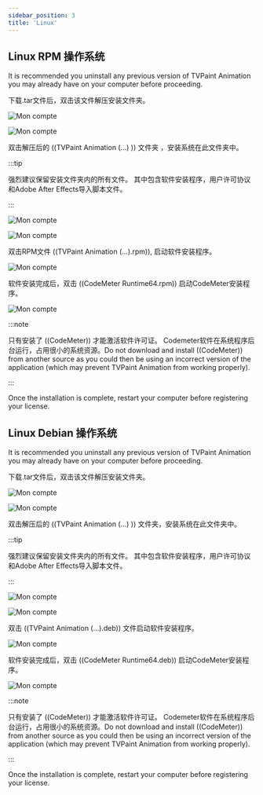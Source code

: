 ```yaml
---
sidebar_position: 3
title: 'Linux'
---
```


## Linux RPM 操作系统

It is recommended you uninstall any previous version of TVPaint Animation you may already have on your computer before proceeding.

下载.tar文件后，双击该文件解压安装文件夹。

![Mon compte](/img/zh/download-install/install/linux/linux-rpm/tar-file.png)

![Mon compte](/img/zh/download-install/install/linux/linux-rpm/extract.png)

双击解压后的 ((TVPaint Animation (...) )) 文件夹 ，安装系统在此文件夹中。

:::tip

强烈建议保留安装文件夹内的所有文件。 其中包含软件安装程序，用户许可协议和Adobe After Effects导入脚本文件。

:::

![Mon compte](/img/zh/download-install/install/linux/linux-rpm/install-folder.png)

![Mon compte](/img/zh/download-install/install/linux/linux-rpm/install-files.png)

双击RPM文件 ((TVPaint Animation (...).rpm)), 启动软件安装程序。

![Mon compte](/img/zh/download-install/install/linux/linux-rpm/tvp-install.png)

软件安装完成后，双击 ((CodeMeter Runtime64.rpm)) 启动CodeMeter安装程序。

![Mon compte](/img/zh/download-install/install/linux/linux-rpm/driver-install.png)

:::note

只有安装了 ((CodeMeter)) 才能激活软件许可证。 Codemeter软件在系统程序后台运行，占用很小的系统资源。Do not download and install ((CodeMeter)) from another source as you could then be using an incorrect version of the application (which may prevent TVPaint Animation from working properly).

:::

Once the installation is complete, restart your computer before registering your license.

## Linux Debian 操作系统

It is recommended you uninstall any previous version of TVPaint Animation you may already have on your computer before proceeding.

下载.tar文件后，双击该文件解压安装文件夹。

![Mon compte](/img/zh/download-install/install/linux/linux-debian/tar-file.png)

![Mon compte](/img/zh/download-install/install/linux/linux-debian/extract.png)

双击解压后的 ((TVPaint Animation (...) )) 文件夹，安装系统在此文件夹中。

:::tip

强烈建议保留安装文件夹内的所有文件。 其中包含软件安装程序，用户许可协议和Adobe After Effects导入脚本文件。

:::

![Mon compte](/img/zh/download-install/install/linux/linux-debian/install-folder.png)

![Mon compte](/img/zh/download-install/install/linux/linux-debian/install-files.png)

双击 ((TVPaint Animation (...).deb)) 文件启动软件安装程序。

![Mon compte](/img/zh/download-install/install/linux/linux-debian/tvp-install.png)

软件安装完成后，双击 ((CodeMeter Runtime64.deb)) 启动CodeMeter安装程序。

![Mon compte](/img/zh/download-install/install/linux/linux-debian/driver-install.png)

:::note

只有安装了 ((CodeMeter)) 才能激活软件许可证。 Codemeter软件在系统程序后台运行，占用很小的系统资源。Do not download and install ((CodeMeter)) from another source as you could then be using an incorrect version of the application (which may prevent TVPaint Animation from working properly).

:::

Once the installation is complete, restart your computer before registering your license.